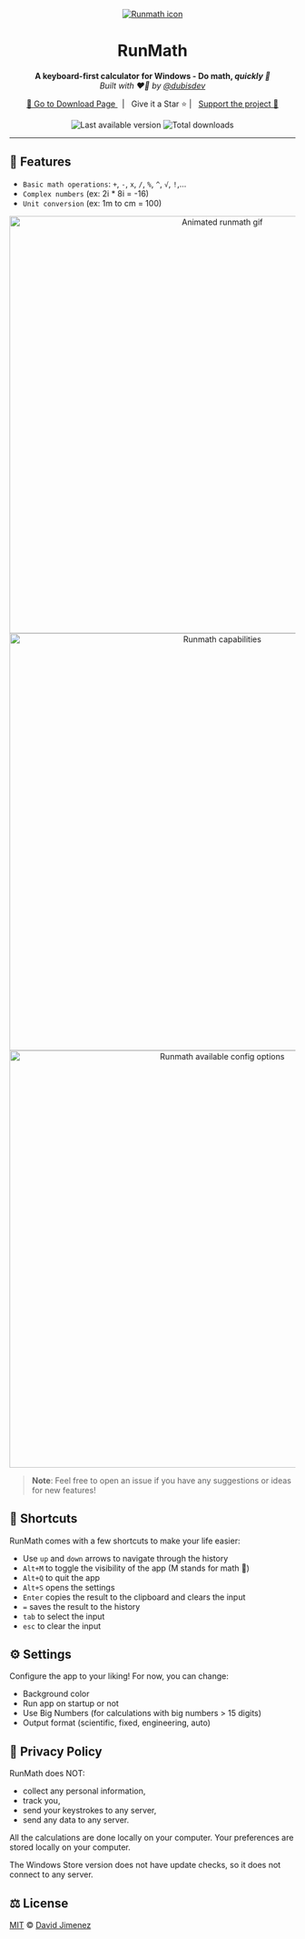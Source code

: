 <p align="center">
  <a href="https://github.com/dubisdev/runmath">
    <img alt="Runmath icon" src="./src-tauri/icons/128x128.png"/>
  </a>
</p>

<h1 align="center">RunMath</h1>

<p align="center">
  <strong>A keyboard-first calculator for Windows - Do math, <i>quickly 🚀</i></strong>
  <br/>
  <i>Built with ❤️‍🔥 by <a href="https://github.com/dubisdev">@dubisdev</a></i>
</p>

<p align="center">
  <a href="https://github.com/dubisdev/runmath/releases/latest">
    🔗 Go to Download Page
  </a>
    &nbsp; | &nbsp; Give it a Star ⭐ | &nbsp;
    <a href="https://www.buymeacoffee.com/dubisdev">Support the project 🤝</a>
</p>

<p align="center">
  <img
      src="https://img.shields.io/github/package-json/v/dubisdev/runmath?label=Version&style=flat-square"
      alt="Last available version" />
  <img
      src="https://img.shields.io/github/downloads/dubisdev/runmath/total.svg?style=flat-square&color=blue&label=Downloads"
      alt="Total downloads" />
</p>

<hr />

## 🧮 Features

- `Basic math operations`: `+`, `-`, `x`, `/`, `%`, `^`, `√`, `!`,...
- `Complex numbers` (ex: 2i * 8i = -16)
- `Unit conversion` (ex: 1m to cm = 100)

<p align="center">
<img alt="Animated runmath gif" src="./assets/readme-animation.gif" width="734" />
<img alt="Runmath capabilities" src="./assets/1.png" width="734" />
<img alt="Runmath available config options" src="./assets/2.png" width="734" />

> **Note**: Feel free to open an issue if you have
> any suggestions or ideas for new features!

## 🚄 Shortcuts

RunMath comes with a few shortcuts to make your life easier:

- Use `up` and `down` arrows to navigate through the history
- `Alt+M` to toggle the visibility of the app (M stands for math 👀)
- `Alt+Q` to quit the app
- `Alt+S` opens the settings
- `Enter` copies the result to the clipboard and clears the input
- `=` saves the result to the history
- `tab` to select the input
- `esc` to clear the input

## ⚙️ Settings

Configure the app to your liking! For now, you can change:

- Background color
- Run app on startup or not
- Use Big Numbers (for calculations with big numbers > 15 digits)
- Output format (scientific, fixed, engineering, auto)

## 🔐 Privacy Policy

RunMath does NOT:

- collect any personal information,
- track you,
- send your keystrokes to any server,
- send any data to any server.

All the calculations are done locally on your computer.
Your preferences are stored locally on your computer.

The Windows Store version does not have update checks,
so it does not connect to any server.

## ⚖️ License

[MIT](./LICENSE.md) © [David Jimenez](https://dubis.dev)
